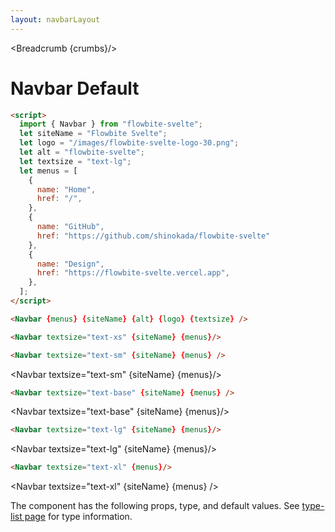 ```yaml
---
layout: navbarLayout
---
```


<script>
  import Htwo from '../utils/Htwo.svelte'
import ExampleDiv from '../utils/ExampleDiv.svelte'
  import { Navbar, Table, TableDefaultRow, Breadcrumb } from '$lib/index';
  import componentProps from '../props/Navbar.json'
  // Props table
  let items = componentProps.props
	let propHeader = ['Name', 'Type', 'Default']
	
	let divClass='w-full relative overflow-x-auto shadow-md sm:rounded-lg'
let theadClass ='text-xs text-gray-700 uppercase bg-gray-50 dark:bg-gray-700 dark:text-white'

  let siteName = "Flowbite Svelte";
  let menus = [
    {
      name: "Home",
      href: "/"
    },
    {
      name: "GitHub",
      href: "https://github.com/shinokada/flowbite-svelte"
    },
    {
      name: "Design",
      href: "https://flowbite-svelte.vercel.app"
    },
  ];
 
  let crumbs = [
    {
      label:'Home',
      href:'/'
    },
    {
      label:'Navbar',
      href:'/navbars/'
    },
    {
      label:'Navbar default',
      href:'/navbars/default'
    },
  ]
</script>

<Breadcrumb {crumbs}/>

<h1 class="text-3xl w-full dark:text-white py-8">Navbar Default</h1>


```html
<script>
  import { Navbar } from "flowbite-svelte";
  let siteName = "Flowbite Svelte";
  let logo = "/images/flowbite-svelte-logo-30.png";
  let alt = "flowbite-svelte";
  let textsize = "text-lg";
  let menus = [
    {
      name: "Home",
      href: "/",
    },
    {
      name: "GitHub",
      href: "https://github.com/shinokada/flowbite-svelte"
    },
    {
      name: "Design",
      href: "https://flowbite-svelte.vercel.app",
    },
  ];
</script>

<Navbar {menus} {siteName} {alt} {logo} {textsize} />
```

<Htwo label="text-xs" />

```html
<Navbar textsize="text-xs" {siteName} {menus}/>
```

<ExampleDiv>
<Navbar textsize="text-xs" {siteName} {menus}/>
</ExampleDiv>

<Htwo label="text-sm" />

```html
<Navbar textsize="text-sm" {siteName} {menus} />
```

<ExampleDiv><Navbar textsize="text-sm" {siteName} {menus}/>
</ExampleDiv>

<Htwo label="text-base" />

```html
<Navbar textsize="text-base" {siteName} {menus} />
```

<ExampleDiv><Navbar textsize="text-base" {siteName} {menus}/>
</ExampleDiv>

<Htwo label="text-lg" />

```html
<Navbar textsize="text-lg" {siteName} {menus}/>
```

<ExampleDiv><Navbar textsize="text-lg" {siteName} {menus}/>
</ExampleDiv>

<Htwo label="text-xl" />

```html
<Navbar textsize="text-xl" {menus}/>
```

<ExampleDiv><Navbar textsize="text-xl" {siteName} {menus} />
</ExampleDiv>

<Htwo label="Props" />

<p>The component has the following props, type, and default values. See <a href="/type-list">type-list page</a> for type information.</p>

<Table header={propHeader} {divClass} {theadClass}>
  <TableDefaultRow {items} rowState='hover' />
</Table>